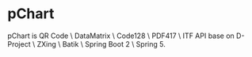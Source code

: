 # pChart

pChart is QR Code \\ DataMatrix \\ Code128 \\ PDF417 \\ ITF API base on D-Project \\ ZXing \\ Batik \\ Spring Boot 2 \\ Spring 5.
